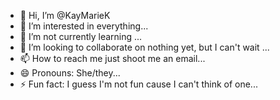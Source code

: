 - 👋 Hi, I’m @KayMarieK
- 👀 I’m interested in everything...
- 🌱 I’m not currently learning ...
- 💞️ I’m looking to collaborate on nothing yet, but I can't wait ...
- 📫 How to reach me just shoot me an email...
- 😄 Pronouns: She/they...
- ⚡ Fun fact: I guess I'm not fun cause I can't think of one...

<!---
KayMarieK/KayMarieK is a ✨ special ✨ repository because its `README.md` (this file) appears on your GitHub profile.
You can click the Preview link to take a look at your changes.
--->
